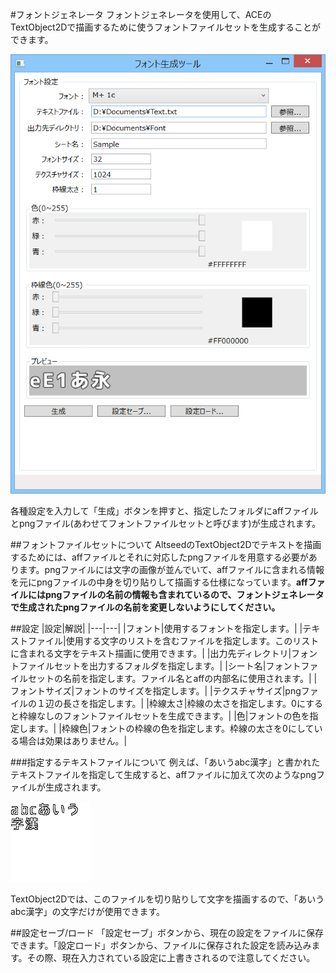 #フォントジェネレータ
フォントジェネレータを使用して、ACEのTextObject2Dで描画するために使うフォントファイルセットを生成することができます。

![フォントジェネレータ外観](img/fonttool.png)

各種設定を入力して「生成」ボタンを押すと、指定したフォルダにaffファイルとpngファイル(あわせてフォントファイルセットと呼びます)が生成されます。

##フォントファイルセットについて
AltseedのTextObject2Dでテキストを描画するためには、affファイルとそれに対応したpngファイルを用意する必要があります。pngファイルには文字の画像が並んでいて、affファイルに含まれる情報を元にpngファイルの中身を切り貼りして描画する仕様になっています。**affファイルにはpngファイルの名前の情報も含まれているので、フォントジェネレータで生成されたpngファイルの名前を変更しないようにしてください。**

##設定
|設定|解説|
|---|---|
|フォント|使用するフォントを指定します。|
|テキストファイル|使用する文字のリストを含むファイルを指定します。このリストに含まれる文字をテキスト描画に使用できます。|
|出力先ディレクトリ|フォントファイルセットを出力するフォルダを指定します。|
|シート名|フォントファイルセットの名前を指定します。ファイル名とaffの内部名に使用されます。|
|フォントサイズ|フォントのサイズを指定します。|
|テクスチャサイズ|pngファイルの１辺の長さを指定します。|
|枠線太さ|枠線の太さを指定します。0にすると枠線なしのフォントファイルセットを生成できます。|
|色|フォントの色を指定します。|
|枠線色|フォントの枠線の色を指定します。枠線の太さを0にしている場合は効果はありません。|

###指定するテキストファイルについて
例えば、「あいうabc漢字」と書かれたテキストファイルを指定して生成すると、affファイルに加えて次のようなpngファイルが生成されます。

![生成されるpngファイル](img/Manual_0.png)

TextObject2Dでは、このファイルを切り貼りして文字を描画するので、「あいうabc漢字」の文字だけが使用できます。

##設定セーブ/ロード
「設定セーブ」ボタンから、現在の設定をファイルに保存できます。「設定ロード」ボタンから、ファイルに保存された設定を読み込みます。その際、現在入力されている設定に上書きされるので注意してください。